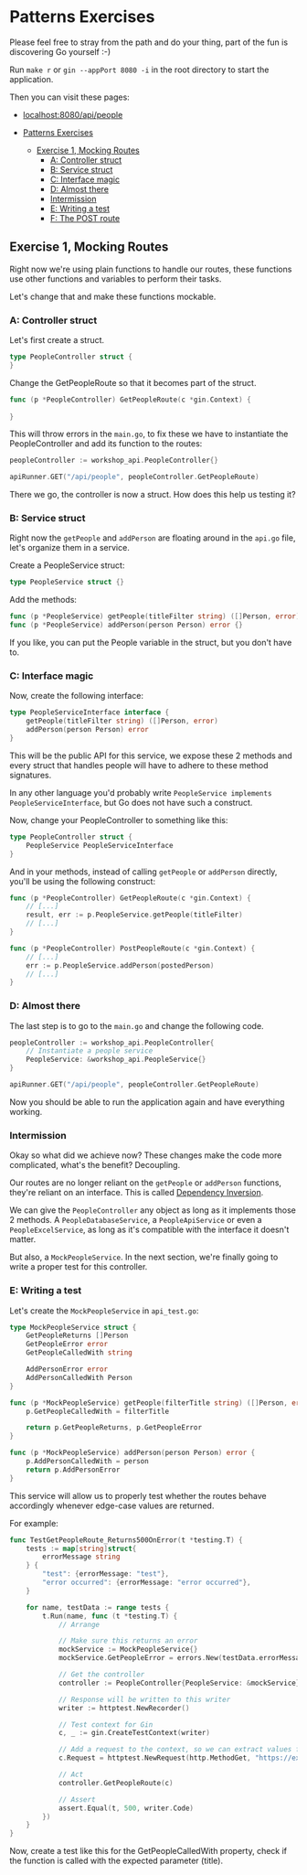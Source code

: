 # Patterns Exercises

Please feel free to stray from the path and do your thing,
part of the fun is discovering Go yourself :-)

Run `make r` or `gin --appPort 8080 -i` in the root directory to start the application.

Then you can visit these pages:

- [localhost:8080/api/people](http://localhost:8080/api/people)

- [Patterns Exercises](#patterns-exercises)
  - [Exercise 1, Mocking Routes](#exercise-1-mocking-routes)
    - [A: Controller struct](#a-controller-struct)
    - [B: Service struct](#b-service-struct)
    - [C: Interface magic](#c-interface-magic)
    - [D: Almost there](#d-almost-there)
    - [Intermission](#intermission)
    - [E: Writing a test](#e-writing-a-test)
    - [F: The POST route](#f-the-post-route)

## Exercise 1, Mocking Routes

Right now we're using plain functions to handle our routes,
these functions use other functions and variables to perform
their tasks.

Let's change that and make these functions mockable.

### A: Controller struct

Let's first create a struct.

```go
type PeopleController struct { 
}
```

Change the GetPeopleRoute so that it becomes
part of the struct.

```go
func (p *PeopleController) GetPeopleRoute(c *gin.Context) {
    
}
```

This will throw errors in the `main.go`, to fix these
we have to instantiate the PeopleController and add its function to the routes:

```go
peopleController := workshop_api.PeopleController{}

apiRunner.GET("/api/people", peopleController.GetPeopleRoute)
```

There we go, the controller is now a struct.
How does this help us testing it?

### B: Service struct

Right now the `getPeople` and `addPerson` are floating around in the `api.go` file,
let's organize them in a service.

Create a PeopleService struct:

```go
type PeopleService struct {}
```

Add the methods:

```go
func (p *PeopleService) getPeople(titleFilter string) ([]Person, error) {}
func (p *PeopleService) addPerson(person Person) error {}
```

If you like, you can put the People variable in the struct, but you don't have to.

### C: Interface magic

Now, create the following interface:

```go
type PeopleServiceInterface interface {
    getPeople(titleFilter string) ([]Person, error)
    addPerson(person Person) error
}
```

This will be the public API for this service, we expose these 2 methods
and every struct that handles people will have to adhere to these
method signatures.

In any other language you'd probably write `PeopleService implements PeopleServiceInterface`,
but Go does not have such a construct.

Now, change your PeopleController to something like this:

```go
type PeopleController struct { 
    PeopleService PeopleServiceInterface
}
```

And in your methods, instead of calling `getPeople` or `addPerson` directly,
you'll be using the following construct:

```go
func (p *PeopleController) GetPeopleRoute(c *gin.Context) {
    // [...]
    result, err := p.PeopleService.getPeople(titleFilter)
    // [...]
}

func (p *PeopleController) PostPeopleRoute(c *gin.Context) {
    // [...]
    err := p.PeopleService.addPerson(postedPerson)
    // [...]
}
```

### D: Almost there

The last step is to go to the `main.go` and change the following code.

```go
peopleController := workshop_api.PeopleController{
    // Instantiate a people service
    PeopleService: &workshop_api.PeopleService{}
}

apiRunner.GET("/api/people", peopleController.GetPeopleRoute)
```

Now you should be able to run the application again and have everything working.

### Intermission

Okay so what did we achieve now? These changes make the code more complicated,
what's the benefit? Decoupling.

Our routes are no longer reliant on the `getPeople` or `addPerson` functions,
they're reliant on an interface.
This is called [Dependency Inversion](https://www.tutorialsteacher.com/ioc/dependency-inversion-principle).

We can give the `PeopleController` any object as long as it implements those 2 methods.
A `PeopleDatabaseService`, a `PeopleApiService` or even a `PeopleExcelService`, as long
as it's compatible with the interface it doesn't matter.

But also, a `MockPeopleService`.
In the next section, we're finally going to write a proper test for this controller.

### E: Writing a test

Let's create the `MockPeopleService` in `api_test.go`:

```go
type MockPeopleService struct {
    GetPeopleReturns []Person
    GetPeopleError error
    GetPeopleCalledWith string

	AddPersonError error
	AddPersonCalledWith Person
}

func (p *MockPeopleService) getPeople(filterTitle string) ([]Person, error) {
	p.GetPeopleCalledWith = filterTitle

	return p.GetPeopleReturns, p.GetPeopleError
}

func (p *MockPeopleService) addPerson(person Person) error {
	p.AddPersonCalledWith = person
	return p.AddPersonError
}
```

This service will allow us to properly test whether
the routes behave accordingly whenever edge-case values are returned.

For example:

```go
func TestGetPeopleRoute_Returns500OnError(t *testing.T) {
	tests := map[string]struct{
		errorMessage string
	} {
		"test": {errorMessage: "test"},
		"error occurred": {errorMessage: "error occurred"},
	}

	for name, testData := range tests {
		t.Run(name, func (t *testing.T) {
			// Arrange

			// Make sure this returns an error
			mockService := MockPeopleService{}
			mockService.GetPeopleError = errors.New(testData.errorMessage)

			// Get the controller
			controller := PeopleController{PeopleService: &mockService}

			// Response will be written to this writer
			writer := httptest.NewRecorder()

			// Test context for Gin
			c, _ := gin.CreateTestContext(writer)

			// Add a request to the context, so we can extract values from it (title)
            c.Request = httptest.NewRequest(http.MethodGet, "https://example.com?title=empty", nil) 

            // Act
			controller.GetPeopleRoute(c)

			// Assert
			assert.Equal(t, 500, writer.Code)
		})
	}
}
```

Now, create a test like this for the GetPeopleCalledWith property,
check if the function is called with the expected parameter (title).

